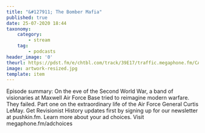 ```yaml
---
title: "&#127911; The Bomber Mafia"
published: true
date: 25-07-2020 18:44
taxonomy:
    category:
        - stream
    tag:
        - podcasts
header_image: '0'
theurl: https://pdst.fm/e/chtbl.com/track/39E17/traffic.megaphone.fm/CAD5826720918.mp3
image: artwork-resized.jpg
template: item
--- 
```

Episode summary: On the eve of the Second World War, a band of visionaries at Maxwell Air Force Base tried to reimagine modern warfare. They failed. Part one on the extraordinary life of the Air Force General Curtis LeMay. ﻿Get Revisionist History updates first by signing up for our newsletter at pushkin.fm. Learn more about your ad choices. Visit megaphone.fm/adchoices
